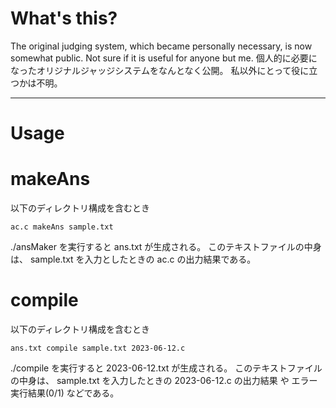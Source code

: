 # What's this?
The original judging system, which became personally necessary, is now somewhat public.
Not sure if it is useful for anyone but me.
個人的に必要になったオリジナルジャッジシステムをなんとなく公開。
私以外にとって役に立つかは不明。

---
# Usage

# makeAns
以下のディレクトリ構成を含むとき
~~~
ac.c makeAns sample.txt
~~~
./ansMaker を実行すると ans.txt が生成される。
このテキストファイルの中身は、 sample.txt を入力としたときの ac.c の出力結果である。

# compile
以下のディレクトリ構成を含むとき
~~~
ans.txt compile sample.txt 2023-06-12.c
~~~
./compile を実行すると 2023-06-12.txt が生成される。
このテキストファイルの中身は、 sample.txt を入力したときの 2023-06-12.c の出力結果 や エラー 実行結果(0/1) などである。

